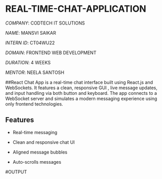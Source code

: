 # REAL-TIME-CHAT-APPLICATION

*COMPANY*: CODTECH IT SOLUTIONS

*NAME*: MANSVI SAIKAR

*INTERN ID*: CT04WU22 

*DOMAIN*: FRONTEND WEB DEVELOPMENT

*DURATION*: 4 WEEKS

*MENTOR*: NEELA SANTOSH

##React Chat App is a real-time chat interface built using React.js and WebSockets. It features a clean, responsive GUI , live message updates, and input handling via both button and keyboard. The app connects to a WebSocket server and simulates a modern messaging experience using only frontend technologies.

## Features

- Real-time messaging 
 
- Clean and responsive chat UI

- Aligned message bubbles
  
- Auto-scrolls messages

#OUTPUT

